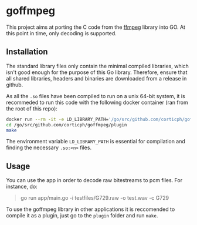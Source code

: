 # goffmpeg

This project aims at porting the C code from the [ffmpeg](https://www.ffmpeg.org/) library into GO. At this point in time, only decoding is supported.

## Installation

The standard library files only contain the minimal compiled libraries, which isn't good enough for the purpose of this Go library. Therefore, ensure that all shared libraries, headers and binaries are downloaded from a release in github.

As all the `.so` files have been compiled to run on a unix 64-bit system, it is recommeded to run this code with the following docker container (ran from the root of this repo):
```bash
docker run --rm -it -e LD_LIBRARY_PATH='/go/src/github.com/corticph/goffmpeg/cffmpeg' -v $(pwd):/go/src/github.com/corticph/goffmpeg  golang
cd /go/src/github.com/corticph/goffmpeg/plugin
make
```

The environment variable `LD_LIBRARY_PATH` is essential for compilation and finding the necessary `.so:<n>` files.

## Usage

You can use the app in order to decode raw bitestreams to pcm files. For instance, do:
> go run app/main.go -i testfiles/G729.raw -o test.wav -c G729

To use the goffmpeg library in other applications it is reccomended to compile it as a plugin, just go to the `plugin` folder and run `make`.
